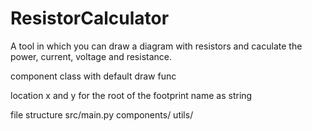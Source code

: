 # ResistorCalculator
A tool in which you can draw a diagram with resistors and caculate the power, current, voltage and resistance.


component class with default draw func

location x and y for the root of the footprint
name as string


file structure
src/main.py
    components/
    utils/

